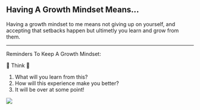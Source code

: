## Having A Growth Mindset Means...

Having a growth mindset to me means not giving up on yourself, and accepting that setbacks happen but ultimetly you learn and grow from them.


<hr>

Reminders To Keep A Growth Mindset:

:thinking: Think  :thinking:
1. What will you learn from this?
2. How will this experience make you better?
3. It will be over at some point!

<p><img class="aligncenter" src="https://i.pinimg.com/736x/70/3f/af/703faf82f80256f17727c6f2e98840b8--so-true-twitter.jpg" /></p>
